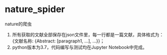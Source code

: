 # nature_spider
nature的爬虫
1. 所有获取的文献全部保存在json文件里，每一行都是一篇文献，具体格式为：{文献名称: {Abstract: \[paragraph1, ...], ...}}；
2. python版本为3.7，代码编写与测试均在Jupyter Notebook中完成。
